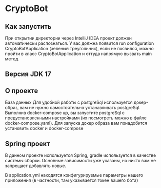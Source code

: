 # CryptoBot
## Как запустить
При открытии директории через IntelliJ IDEA проект должен автоматически распознаться. У вас должна появится run configuration CryptoBotApplication (зеленый треугольник), если не появился, можно пройти в класс CryptoBotApplication и оттуда напрямую вызвать main метод.
## Версия JDK 17
## О проекте
База данных
Для удобной работы с postgreSql используется докер-образ, вам не нужно самостоятельно устанавливать postgreSql. Выполнив docker-compose up, вы запустите postgreSql с предустановленными настройками (их посмотреть можно в файле docker-compose.yaml). Для запуска докер образа вам понадобится установить docker и docker-compose

## Spring проект
В данном проекте используется Spring, gradle используется в качестве системы сборки. Основные зависимости уже указаны, но никто вам не запрещает добавлять новые.

В application.yml находятся конфигурируемые параметры нашего приложения (в частности, там указывается токен вашего бота)
